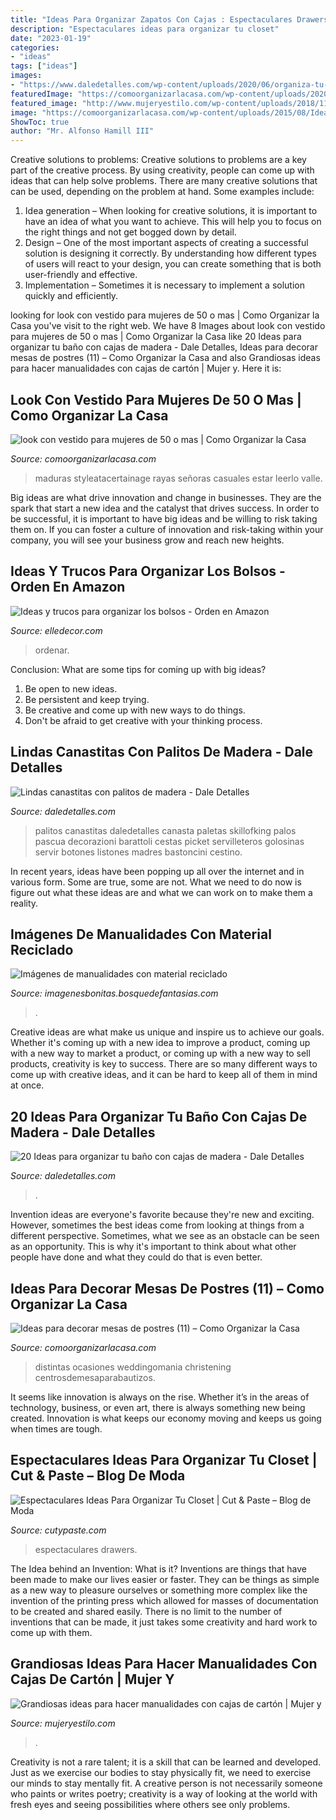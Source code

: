 ```yaml
---
title: "Ideas Para Organizar Zapatos Con Cajas : Espectaculares Drawers"
description: "Espectaculares ideas para organizar tu closet"
date: "2023-01-19"
categories:
- "ideas"
tags: ["ideas"]
images:
- "https://www.daledetalles.com/wp-content/uploads/2020/06/organiza-tu-baño-con-cajas-y-repisas-de-madera12.jpg"
featuredImage: "https://comoorganizarlacasa.com/wp-content/uploads/2020/10/look-con-vestido-para-mujeres-de-50-o-mas.jpg"
featured_image: "http://www.mujeryestilo.com/wp-content/uploads/2018/11/Handfie_-_24_manualidades_con_cajas_de_cart_n_-_Juego_de_memoria_handmade-620x827.jpg"
image: "https://comoorganizarlacasa.com/wp-content/uploads/2015/08/Ideas-para-decorar-mesas-de-postres-11.jpg"
ShowToc: true
author: "Mr. Alfonso Hamill III"
---
```



Creative solutions to problems:
Creative solutions to problems are a key part of the creative process. By using creativity, people can come up with ideas that can help solve problems. There are many creative solutions that can be used, depending on the problem at hand. Some examples include:
1. Idea generation – When looking for creative solutions, it is important to have an idea of what you want to achieve. This will help you to focus on the right things and not get bogged down by detail.
2. Design – One of the most important aspects of creating a successful solution is designing it correctly. By understanding how different types of users will react to your design, you can create something that is both user-friendly and effective.
3. Implementation – Sometimes it is necessary to implement a solution quickly and efficiently.

	

		
looking for look con vestido para mujeres de 50 o mas | Como Organizar la Casa you've visit to the right web. We have 8 Images about look con vestido para mujeres de 50 o mas | Como Organizar la Casa like 20 Ideas para organizar tu baño con cajas de madera - Dale Detalles, Ideas para decorar mesas de postres (11) – Como Organizar la Casa and also Grandiosas ideas para hacer manualidades con cajas de cartón | Mujer y. Here it is:
		
    
## Look Con Vestido Para Mujeres De 50 O Mas | Como Organizar La Casa

<img loading=lazy src="https://comoorganizarlacasa.com/wp-content/uploads/2020/10/look-con-vestido-para-mujeres-de-50-o-mas.jpg" onerror="this.onerror=null;this.src='https://tse4.mm.bing.net/th?id=OIP.R1wSsjB7KS-Fca6J7Lur8AHaLH&amp;pid=15.1';" alt="look con vestido para mujeres de 50 o mas | Como Organizar la Casa">

_Source: comoorganizarlacasa.com_

>maduras styleatacertainage rayas señoras casuales estar leerlo valle. 

	

Big ideas are what drive innovation and change in businesses. They are the spark that start a new idea and the catalyst that drives success. In order to be successful, it is important to have big ideas and be willing to risk taking them on. If you can foster a culture of innovation and risk-taking within your company, you will see your business grow and reach new heights.

    
## Ideas Y Trucos Para Organizar Los Bolsos - Orden En Amazon

<img loading=lazy src="https://hips.hearstapps.com/hmg-prod.s3.amazonaws.com/images/ordenar-los-bolsos-1583839526.jpg?crop=0.502xw:1.00xh;0.450xw,0&amp;resize=640:*" onerror="this.onerror=null;this.src='https://tse4.mm.bing.net/th?id=OIP.fSdR7L0cdiZ8_wAbDg39ogHaHX&amp;pid=15.1';" alt="Ideas y trucos para organizar los bolsos - Orden en Amazon">

_Source: elledecor.com_

>ordenar. 

	

Conclusion: What are some tips for coming up with big ideas?
1. Be open to new ideas.
2. Be persistent and keep trying.
3. Be creative and come up with new ways to do things.
4. Don't be afraid to get creative with your thinking process.

    
## Lindas Canastitas Con Palitos De Madera - Dale Detalles

<img loading=lazy src="https://i1.wp.com/www.daledetalles.com/wp-content/uploads/2018/04/canasta-con-palitos-de-madera2-768x1024.jpg?resize=600%2C800" onerror="this.onerror=null;this.src='https://tse3.mm.bing.net/th?id=OIP.6ywAcOZo1ZxBZUGd42MOQwHaJ4&amp;pid=15.1';" alt="Lindas canastitas con palitos de madera - Dale Detalles">

_Source: daledetalles.com_

>palitos canastitas daledetalles canasta paletas skillofking palos pascua decorazioni barattoli cestas picket servilleteros golosinas servir botones listones madres bastoncini cestino. 

	

In recent years, ideas have been popping up all over the internet and in various form. Some are true, some are not. What we need to do now is figure out what these ideas are and what we can work on to make them a reality.

    
## Imágenes De Manualidades Con Material Reciclado

<img loading=lazy src="https://imagenesbonitas.bosquedefantasias.com/wp-content/uploads/2021/05/ideas-material-reciclado-4.jpg" onerror="this.onerror=null;this.src='https://tse2.mm.bing.net/th?id=OIP.7wYK3NuMx4ETxCJJnIL1rAAAAA&amp;pid=15.1';" alt="Imágenes de manualidades con material reciclado">

_Source: imagenesbonitas.bosquedefantasias.com_

>. 

	

Creative ideas are what make us unique and inspire us to achieve our goals. Whether it's coming up with a new idea to improve a product, coming up with a new way to market a product, or coming up with a new way to sell products, creativity is key to success. There are so many different ways to come up with creative ideas, and it can be hard to keep all of them in mind at once.

    
## 20 Ideas Para Organizar Tu Baño Con Cajas De Madera - Dale Detalles

<img loading=lazy src="https://www.daledetalles.com/wp-content/uploads/2020/06/organiza-tu-baño-con-cajas-y-repisas-de-madera12.jpg" onerror="this.onerror=null;this.src='https://tse3.mm.bing.net/th?id=OIP.9iHoTBotRPLY_8Bq-OkmowHaHa&amp;pid=15.1';" alt="20 Ideas para organizar tu baño con cajas de madera - Dale Detalles">

_Source: daledetalles.com_

>. 

	

Invention ideas are everyone's favorite because they're new and exciting. However, sometimes the best ideas come from looking at things from a different perspective. Sometimes, what we see as an obstacle can be seen as an opportunity. This is why it's important to think about what other people have done and what they could do that is even better.

    
## Ideas Para Decorar Mesas De Postres (11) – Como Organizar La Casa

<img loading=lazy src="https://comoorganizarlacasa.com/wp-content/uploads/2015/08/Ideas-para-decorar-mesas-de-postres-11.jpg" onerror="this.onerror=null;this.src='https://tse1.mm.bing.net/th?id=OIP.ibaxOCFKCAF0epXjo5KDyAHaJ4&amp;pid=15.1';" alt="Ideas para decorar mesas de postres (11) – Como Organizar la Casa">

_Source: comoorganizarlacasa.com_

>distintas ocasiones weddingomania christening centrosdemesaparabautizos. 

	

It seems like innovation is always on the rise. Whether it’s in the areas of technology, business, or even art, there is always something new being created. Innovation is what keeps our economy moving and keeps us going when times are tough.

    
## Espectaculares Ideas Para Organizar Tu Closet | Cut &amp; Paste – Blog De Moda

<img loading=lazy src="http://www.cutypaste.com/wp-content/uploads/2015/01/main.original.585x0-54.jpg" onerror="this.onerror=null;this.src='https://tse1.mm.bing.net/th?id=OIP.DbrfqjVGFA03YrZvf2GmcgHaJ5&amp;pid=15.1';" alt="Espectaculares Ideas Para Organizar Tu Closet | Cut &amp; Paste – Blog de Moda">

_Source: cutypaste.com_

>espectaculares drawers. 

	

The Idea behind an Invention: What is it?
Inventions are things that have been made to make our lives easier or faster. They can be things as simple as a new way to pleasure ourselves or something more complex like the invention of the printing press which allowed for masses of documentation to be created and shared easily. There is no limit to the number of inventions that can be made, it just takes some creativity and hard work to come up with them.

    
## Grandiosas Ideas Para Hacer Manualidades Con Cajas De Cartón | Mujer Y

<img loading=lazy src="http://www.mujeryestilo.com/wp-content/uploads/2018/11/Handfie_-_24_manualidades_con_cajas_de_cart_n_-_Juego_de_memoria_handmade-620x827.jpg" onerror="this.onerror=null;this.src='https://tse4.mm.bing.net/th?id=OIP.0ILi2RvTrqXh_WPhnqlu1wHaJ4&amp;pid=15.1';" alt="Grandiosas ideas para hacer manualidades con cajas de cartón | Mujer y">

_Source: mujeryestilo.com_

>. 

	

Creativity is not a rare talent; it is a skill that can be learned and developed. Just as we exercise our bodies to stay physically fit, we need to exercise our minds to stay mentally fit. A creative person is not necessarily someone who paints or writes poetry; creativity is a way of looking at the world with fresh eyes and seeing possibilities where others see only problems.

